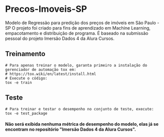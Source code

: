# Precos-Imoveis-SP
Modelo de Regressão para predição dos preços de imóveis em São Paulo - SP
O projeto foi criado para fins de aprendizado em Machine Learning, empacotamento e distribuição de programa.
É baseado na submissão pessoal do projeto Imersão Dados 4 da Alura Cursos.

## Treinamento
```Shell 
# Para apenas treinar o modelo, garanta primeiro a instalação do gerenciador de automação tox em: 
# https://tox.wiki/en/latest/install.html
# Execute o código:
tox -e train
```
## Teste
```Shell
# Para treinar e testar o desempenho no conjunto de teste, execute:
tox -e test_package
``` 
#### Não será exibida nenhuma métrica de desempenho do modelo, elas já se encontram no repositório "Imersão Dados 4 da Alura Cursos".
